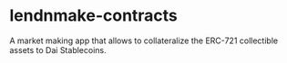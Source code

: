 # lendnmake-contracts

A market making app that allows to collateralize the ERC-721 collectible assets to Dai Stablecoins.

